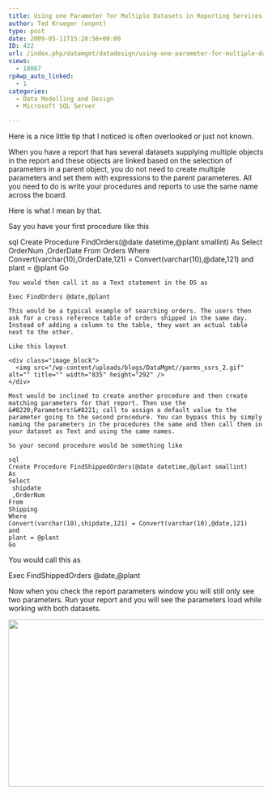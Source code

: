 ```yaml
---
title: Using one Parameter for Multiple Datasets in Reporting Services
author: Ted Krueger (onpnt)
type: post
date: 2009-05-11T15:28:56+00:00
ID: 422
url: /index.php/datamgmt/datadesign/using-one-parameter-for-multiple-dataset/
views:
  - 18067
rp4wp_auto_linked:
  - 1
categories:
  - Data Modelling and Design
  - Microsoft SQL Server

---
```

Here is a nice little tip that I noticed is often overlooked or just not known.

When you have a report that has several datasets supplying multiple objects in the report and these objects are linked based on the selection of parameters in a parent object, you do not need to create multiple parameters and set them with expressions to the parent parameteres. All you need to do is write your procedures and reports to use the same name across the board.

Here is what I mean by that.

Say you have your first procedure like this

sql
Create Procedure FindOrders(@date datetime,@plant smallint)
As
Select 
 OrderNum
 ,OrderDate
From
Orders
Where 
Convert(varchar(10),OrderDate,121) = Convert(varchar(10),@date,121) 
and
plant = @plant
Go
```
You would then call it as a Text statement in the DS as
  
Exec FindOrders @date,@plant 

This would be a typical example of searching orders. The users then ask for a cross reference table of orders shipped in the same day. Instead of adding a column to the table, they want an actual table next to the other.

Like this layout 

<div class="image_block">
  <img src="/wp-content/uploads/blogs/DataMgmt//parms_ssrs_2.gif" alt="" title="" width="835" height="292" />
</div>

Most would be inclined to create another procedure and then create matching parameters for that report. Then use the &#8220;Parameters!&#8221; call to assign a default value to the parameter going to the second procedure. You can bypass this by simply naming the parameters in the procedures the same and then call them in your dataset as Text and using the same names.

So your second procedure would be something like

sql
Create Procedure FindShippedOrders(@date datetime,@plant smallint)
As
Select 
 shipdate
 ,OrderNum
From
Shipping
Where 
Convert(varchar(10),shipdate,121) = Convert(varchar(10),@date,121) 
and
plant = @plant
Go
```
You would call this as
  
Exec FindShippedOrders @date,@plant 

Now when you check the report parameters window you will still only see two parameters. Run your report and you will see the parameters load while working with both datasets.

<div class="image_block">
  <img src="/wp-content/uploads/blogs/DataMgmt//parms_ssrs.gif" alt="" title="" width="819" height="330" />
</div>